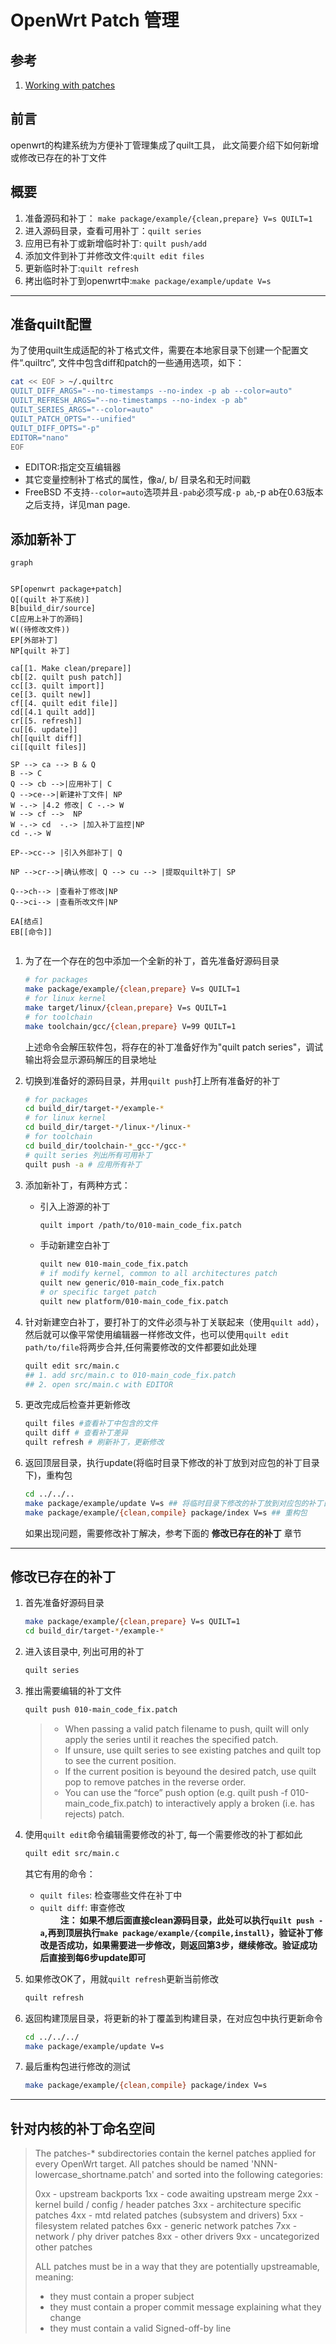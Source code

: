 # OpenWrt Patch 管理

## 参考

1. [Working with patches](https://openwrt.org/docs/guide-developer/toolchain/use-patches-with-buildsystem)

## 前言  

openwrt的构建系统为方便补丁管理集成了quilt工具， 此文简要介绍下如何新增或修改已存在的补丁文件

## 概要

1. 准备源码和补丁： `make package/example/{clean,prepare} V=s QUILT=1`
1. 进入源码目录，查看可用补丁：`quilt series`
1. 应用已有补丁或新增临时补丁: `quilt push/add`
1. 添加文件到补丁并修改文件:`quilt edit files`
1. 更新临时补丁:`quilt refresh`
1. 拷出临时补丁到openwrt中:`make package/example/update V=s`

---

## 准备quilt配置

为了使用quilt生成适配的补丁格式文件，需要在本地家目录下创建一个配置文件“.quiltrc”, 文件中包含diff和patch的一些通用选项，如下：

```sh
cat << EOF > ~/.quiltrc
QUILT_DIFF_ARGS="--no-timestamps --no-index -p ab --color=auto"
QUILT_REFRESH_ARGS="--no-timestamps --no-index -p ab"
QUILT_SERIES_ARGS="--color=auto"
QUILT_PATCH_OPTS="--unified"
QUILT_DIFF_OPTS="-p"
EDITOR="nano"
EOF
```

- EDITOR:指定交互编辑器
- 其它变量控制补丁格式的属性，像a/, b/ 目录名和无时间戳
- FreeBSD 不支持`--color=auto`选项并且`-pab`必须写成`-p ab`,-p ab在0.63版本之后支持，详见man page.

## 添加新补丁

```mermaid
graph


SP[openwrt package+patch]
Q[(quilt 补丁系统)]
B[build_dir/source]
C[应用上补丁的源码] 
W((待修改文件))
EP[外部补丁]
NP[quilt 补丁]

ca[[1. Make clean/prepare]]
cb[[2. quilt push patch]]
cc[[3. quilt import]]
ce[[3. quilt new]]
cf[[4. quilt edit file]]
cd[[4.1 quilt add]]
cr[[5. refresh]]
cu[[6. update]]
ch[[quilt diff]]
ci[[quilt files]]

SP --> ca --> B & Q
B --> C 
Q --> cb -->|应用补丁| C
Q -->ce-->|新建补丁文件| NP
W -.-> |4.2 修改| C -.-> W
W --> cf -->  NP
W -.-> cd  -.-> |加入补丁监控|NP
cd -.-> W

EP-->cc--> |引入外部补丁| Q

NP -->cr-->|确认修改| Q --> cu --> |提取quilt补丁| SP

Q-->ch--> |查看补丁修改|NP
Q-->ci--> |查看所改文件|NP

EA[结点]
EB[[命令]]


```

1. 为了在一个存在的包中添加一个全新的补丁，首先准备好源码目录

    ```sh
    # for packages
    make package/example/{clean,prepare} V=s QUILT=1  
    # for linux kernel
    make target/linux/{clean,prepare} V=s QUILT=1
    # for toolchain
    make toolchain/gcc/{clean,prepare} V=99 QUILT=1
    ```

    上述命令会解压软件包，将存在的补丁准备好作为"quilt patch series"，调试输出将会显示源码解压的目录地址

2. 切换到准备好的源码目录，并用`quilt push`打上所有准备好的补丁

    ```sh
    # for packages
    cd build_dir/target-*/example-*
    # for linux kernel
    cd build_dir/target-*/linux-*/linux-*
    # for toolchain
    cd build_dir/toolchain-*_gcc-*/gcc-*
    # quilt series 列出所有可用补丁
    quilt push -a # 应用所有补丁
    ```

3. 添加新补丁，有两种方式：  

    - 引入上游源的补丁

        ```sh
        quilt import /path/to/010-main_code_fix.patch
        ```

    - 手动新建空白补丁

        ```sh
        quilt new 010-main_code_fix.patch
        # if modify kernel, common to all architectures patch
        quilt new generic/010-main_code_fix.patch
        # or specific target patch
        quilt new platform/010-main_code_fix.patch
        ```

4. 针对新建空白补丁，要打补丁的文件必须与补丁关联起来（使用`quilt add`），然后就可以像平常使用编辑器一样修改文件，也可以使用`quilt edit path/to/file`将两步合并,任何需要修改的文件都要如此处理

    ```sh
    quilt edit src/main.c 
    ## 1. add src/main.c to 010-main_code_fix.patch
    ## 2. open src/main.c with EDITOR
    ```

5. 更改完成后检查并更新修改

    ```sh
    quilt files #查看补丁中包含的文件
    quilt diff # 查看补丁差异
    quilt refresh # 刷新补丁，更新修改
    ```

6. 返回顶层目录，执行update(将临时目录下修改的补丁放到对应包的补丁目录下)，重构包

    ```sh
    cd ../../..
    make package/example/update V=s ## 将临时目录下修改的补丁放到对应包的补丁目录下
    make package/example/{clean,compile} package/index V=s ## 重构包
    ```

    如果出现问题，需要修改补丁解决，参考下面的 **修改已存在的补丁** 章节

---

## 修改已存在的补丁

1. 首先准备好源码目录

    ```sh
    make package/example/{clean,prepare} V=s QUILT=1
    cd build_dir/target-*/example-*
    ```

2. 进入该目录中, 列出可用的补丁

    ```sh
    quilt series
    ```

3. 推出需要编辑的补丁文件

    ```sh
    quilt push 010-main_code_fix.patch
    ```

    > - When passing a valid patch filename to push, quilt will only apply the series until it reaches the specified patch.
    > - If unsure, use quilt series to see existing patches and quilt top to see the current position.
    > - If the current position is beyound the desired patch, use quilt pop to remove patches in the reverse order.
    > - You can use the “force” push option (e.g. quilt push -f 010-main_code_fix.patch) to interactively apply a broken (i.e. has rejects) patch.

4. 使用`quilt edit`命令编辑需要修改的补丁, 每一个需要修改的补丁都如此

    ```sh
    quilt edit src/main.c
    ```  

    其它有用的命令：  
    - `quilt files`: 检查哪些文件在补丁中  
    - `quilt diff`: 审查修改  
　　
    **注： 如果不想后面直接clean源码目录，此处可以执行`quilt push -a`,再到顶层执行`make package/example/{compile,install}`，验证补丁修改是否成功，如果需要进一步修改，则返回第3步，继续修改。验证成功后直接到每6步update即可**

5. 如果修改OK了，用就`quilt refresh`更新当前修改

    ```sh
    quilt refresh
    ```

6. 返回构建顶层目录，将更新的补丁覆盖到构建目录，在对应包中执行更新命令

    ```sh
    cd ../../../
    make package/example/update V=s
    ```

7. 最后重构包进行修改的测试

    ```sh
    make package/example/{clean,compile} package/index V=s
    ```

---

## 针对内核的补丁命名空间

> The patches-* subdirectories contain the kernel patches applied for every OpenWrt target.
> All patches should be named 'NNN-lowercase_shortname.patch' and sorted into the following categories:
>
> 0xx - upstream backports
> 1xx - code awaiting upstream merge
> 2xx - kernel build / config / header patches
> 3xx - architecture specific patches
> 4xx - mtd related patches (subsystem and drivers)
> 5xx - filesystem related patches
> 6xx - generic network patches
> 7xx - network / phy driver patches
> 8xx - other drivers
> 9xx - uncategorized other patches
>
> ALL patches must be in a way that they are potentially upstreamable, meaning:
>
> - they must contain a proper subject
> - they must contain a proper commit message explaining what they change
> - they must contain a valid Signed-off-by line
>
